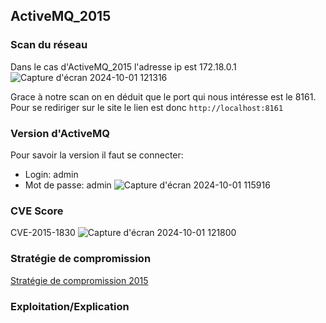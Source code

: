 ## ActiveMQ_2015

### Scan du réseau
Dans le cas d'ActiveMQ_2015 l'adresse ip est 172.18.0.1
![Capture d'écran 2024-10-01 121316](https://github.com/user-attachments/assets/8d40d00b-0967-452f-8e6e-0fdf3dcc81e7)

Grace à notre scan on en déduit que le port qui nous intéresse est le 8161.
Pour se rediriger sur le site le lien est donc `http://localhost:8161`

### Version d'ActiveMQ 
Pour savoir la version il faut se connecter:  
- Login: admin
- Mot de passe: admin
![Capture d'écran 2024-10-01 115916](https://github.com/user-attachments/assets/1cc0ec1d-9c63-4438-8c34-dd006a92ac7b)

### CVE Score
CVE-2015-1830
![Capture d'écran 2024-10-01 121800](https://github.com/user-attachments/assets/0566d3f7-64a6-470f-9ca1-1b5049191008)

### Stratégie de compromission
[Stratégie de compromission 2015](stratégie_compromission_2015.rb)         

### Exploitation/Explication
